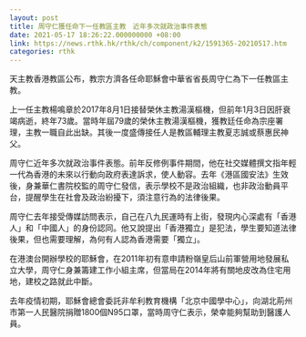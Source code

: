 ```yaml
---
layout: post
title: 周守仁獲任命下一任教區主教　近年多次就政治事件表態
date: 2021-05-17 18:26:22.000000000 +08:00
link: https://news.rthk.hk/rthk/ch/component/k2/1591365-20210517.htm
categories: rthk
---
```


天主教香港教區公布，教宗方濟各任命耶穌會中華省省長周守仁為下一任教區主教。

上一任主教楊鳴章於2017年8月1日接替榮休主教湯漢樞機，但前年1月3日因肝衰竭病逝，終年73歲。當時年屆79歲的榮休主教湯漢樞機，獲教廷任命為宗座署理，主教一職自此出缺。其後一度盛傳接任人是教區輔理主教夏志誠或蔡惠民神父。

周守仁近年多次就政治事件表態。前年反修例事件期間，他在社交媒體撰文指年輕一代為香港的未來以行動向政府表達訴求，使人動容。去年《港區國安法》生效後，身兼華仁書院校監的周守仁發信，表示學校不是政治組織，也非政治動員平台，提醒學生在社會及政治紛擾下，須注意行為的法律後果。

周守仁去年接受傳媒訪問表示，自己在八九民運時有上街，發現内心深處有「香港人」和「中國人」的身份認同。他又說提出「香港獨立」是犯法，學生要知道法律後果，但也需要理解，為何有人認為香港需要「獨立」。

在港澳台開辦學校的耶穌會，在2011年初有意申請粉嶺皇后山前軍營用地發展私立大學，周守仁身兼籌建工作小組主席，但當局在2014年將有關地皮改為住宅用地，建校之路就此中斷。

去年疫情初期，耶穌會總會委託非牟利教育機構「北京中國學中心」，向湖北荊州市第一人民醫院捐贈1800個N95口罩，當時周守仁表示，榮幸能夠幫助到醫護人員。
